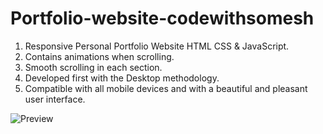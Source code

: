 # Portfolio-website-codewithsomesh

1. Responsive Personal Portfolio Website HTML CSS & JavaScript.
2. Contains animations when scrolling.
3. Smooth scrolling in each section.
4. Developed first with the Desktop methodology.
5. Compatible with all mobile devices and with a beautiful and pleasant user interface.

![Preview](https://github.com/Someshsw1109/Portfolio-website-codewithsomesh/assets/123828588/f480e473-2217-4858-880f-5f7b7b37b81d)
